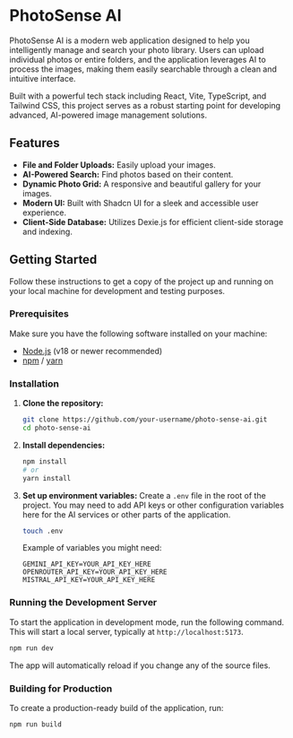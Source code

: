 # PhotoSense AI

PhotoSense AI is a modern web application designed to help you intelligently manage and search your photo library. Users can upload individual photos or entire folders, and the application leverages AI to process the images, making them easily searchable through a clean and intuitive interface.

Built with a powerful tech stack including React, Vite, TypeScript, and Tailwind CSS, this project serves as a robust starting point for developing advanced, AI-powered image management solutions.

## Features

-   **File and Folder Uploads:** Easily upload your images.
-   **AI-Powered Search:** Find photos based on their content.
-   **Dynamic Photo Grid:** A responsive and beautiful gallery for your images.
-   **Modern UI:** Built with Shadcn UI for a sleek and accessible user experience.
-   **Client-Side Database:** Utilizes Dexie.js for efficient client-side storage and indexing.

## Getting Started

Follow these instructions to get a copy of the project up and running on your local machine for development and testing purposes.

### Prerequisites

Make sure you have the following software installed on your machine:

-   [Node.js](https://nodejs.org/) (v18 or newer recommended)
-   [npm](https://www.npmjs.com/get-npm) / [yarn](https://classic.yarnpkg.com/en/docs/install)

### Installation

1.  **Clone the repository:**
    ```sh
    git clone https://github.com/your-username/photo-sense-ai.git
    cd photo-sense-ai
    ```

2.  **Install dependencies:**
    ```sh
    npm install
    # or
    yarn install
    ```

3.  **Set up environment variables:**
    Create a `.env` file in the root of the project. You may need to add API keys or other configuration variables here for the AI services or other parts of the application.
    ```sh
    touch .env
    ```
    Example of variables you might need:
    ```env
    GEMINI_API_KEY=YOUR_API_KEY_HERE
    OPENROUTER_API_KEY=YOUR_API_KEY_HERE
    MISTRAL_API_KEY=YOUR_API_KEY_HERE

    ```

### Running the Development Server

To start the application in development mode, run the following command. This will start a local server, typically at `http://localhost:5173`.

```sh
npm run dev
```

The app will automatically reload if you change any of the source files.

### Building for Production

To create a production-ready build of the application, run:

```sh
npm run build
```
